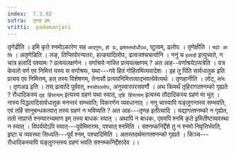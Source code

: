 ```yaml
---
index:  7.3.92
sutra:  तृणह इम्
vritti:  padamanjari
---
```


तृणेढीति । इमि कृते श्नमोऽकारेण सह `आद्गुणः`, `हो ढः`, `झषस्तथोर्धोऽधः`, ष्टुत्वम्, ढलोपः । तृणेक्षीति । `षढोः कः सि` । अतृणेडिति । लङ्, तिप्सिपोरन्यतरः, हल्ङ्यादिलोपः, ढत्वजश्चचर्त्वानि ।
ननुं च `हलादौ` इत्युच्यते, न चात्र हलादिं पश्यामः ? प्रत्ययलक्षणेन । वर्णाश्रये नास्ति प्रत्ययलक्षणम् ? अत आह--वर्णाश्रयेऽप्यत्रेति । यत्र केवलो वर्ण एव निमित्तं यस्य स वर्णाश्रयः, यथा---गवे हितं गोहितमित्यवादेशः । इह तु पिति सार्वधातुक इति प्रत्यय एव निमित्तम्, हल् तस्य विशेषणम्, तेनासौ प्रत्ययनिमित्तत्वाद्भवत्येवेत्यर्थः । तृणहानीति । लोट्, `मेनिः` । तृणअढ इति । तस् ढत्वादि पूर्ववत्, `श्नसोरल्लोपः`, अनुस्वारपरसवर्णौ ।
अथ किमर्थं तृहिरागतश्नम्को गृह्यते ? रौधादिकस्य `तृह हिंसायाम्` इत्यस्य ग्रहणं यथा स्यात्, `तृहि हिंसायाम्` इत्यस्य तौदादिकस्य ग्रहणं मा भूत् । नास्य पिद्धलादिसार्वधातुक मनन्तरं सम्भवति; विकरणेन व्यवधानात् । ननु चास्यापि यङ्लुगन्तस्य सम्भवति, एवं तर्हि सानुबन्धकत्वात् तस्य ग्रहणं न भविष्यति ? अत आह---तृणह इतीत्यादि । यद्यागतश्नम्को न गृह्येत, ततो नाप्राप्ते श्नम्यारभ्यमाण इम् तस्य बाधकः स्यात् । अथापि न बाधकः, एवमपि श्नमि कृते इमितीष्टव्यवस्था न स्यात् । विपर्ययोऽपि स्यात्---पूर्वमिमागमः, पश्चात् श्नमिति । सश्नम्कनिर्द्देशे तु न श्नमो निवृत्तिर्भवति, इष्टा च व्यवस्था सिध्यति---पूर्वं श्नम्, पश्चादिमिति । अतस्तदर्थमागतश्नन्को गृह्यते । किञ्च---रौधादिकस्यापि यङ्लुगन्तस्य ग्रहणं भवति सश्नम्कनिर्द्देशादेव ।।
